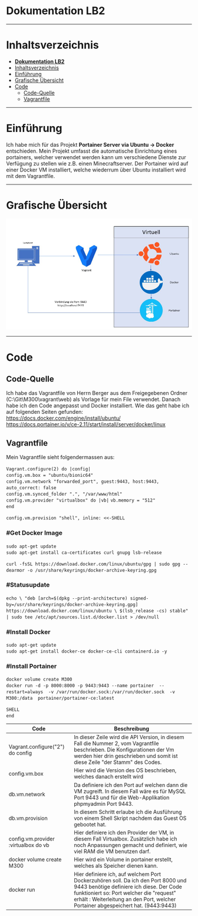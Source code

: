 # **Dokumentation LB2**

---

# Inhaltsverzeichnis

- [**Dokumentation LB2**](#dokumentation-lb2)
- [Inhaltsverzeichnis](#inhaltsverzeichnis)
- [Einführung](#einführung)
- [Grafische Übersicht](#grafische-übersicht)
- [Code](#code)
  - [Code-Quelle](#code-quelle)
  - [Vagrantfile](#vagrantfile)

---

# Einführung
Ich habe mich für das Projekt **Portainer Server via Ubuntu -> Docker** entschieden.
Mein Projekt umfasst die automatische Einrichtung eines portainers, welcher verwendet werden kann um verschiedene Dienste zur Verfügung zu stellen wie z.B. einen Minecraftserver. 
Der Portainer wird auf einer Docker VM installiert, welche wiederrum über Ubuntu installiert wird mit dem Vagrantfile. 


---
<a name="grafische"></a>
# Grafische Übersicht
![image](https://github.com/RobinGantenbein/M300-Services/blob/main/lb2/images/Grafik.jpg)  



---  

# Code

## Code-Quelle
Ich habe das Vagrantfile von Herrn Berger aus dem Freigegebenen Ordner (C:\Git\M300\vagrant\web) als Vorlage für mein File verwendet. 
Danach habe ich den Code angepasst und Docker installiert. 
Wie das geht habe ich auf folgenden Seiten gefunden: 
https://docs.docker.com/engine/install/ubuntu/ 
https://docs.portainer.io/v/ce-2.11/start/install/server/docker/linux


## Vagrantfile

Mein Vagrantfile sieht folgendermassen aus:    

`Vagrant.configure(2) do |config|  `  
  `config.vm.box = "ubuntu/bionic64"`  
  `config.vm.network "forwarded_port", guest:9443, host:9443, auto_correct: false`  
  `config.vm.synced_folder ".", "/var/www/html"  `  
`config.vm.provider "virtualbox" do |vb|`
  `vb.memory = "512"  `  
`end` 
  
`config.vm.provision "shell", inline: <<-SHELL  `    

<h3>#Get Docker Image</h3>

`sudo apt-get update`  
`sudo apt-get install ca-certificates curl gnupg lsb-release`  

`curl -fsSL https://download.docker.com/linux/ubuntu/gpg | sudo gpg --dearmor -o /usr/share/keyrings/docker-archive-keyring.gpg`

<h3>#Statusupdate</h3>

`echo \
  "deb [arch=$(dpkg --print-architecture) signed-by=/usr/share/keyrings/docker-archive-keyring.gpg] https://download.docker.com/linux/ubuntu \
  $(lsb_release -cs) stable" | sudo tee /etc/apt/sources.list.d/docker.list > /dev/null`

<h3>#Install Docker</h3>

`sudo apt-get update  `  
`sudo apt-get install docker-ce docker-ce-cli containerd.io -y`

<h3>#Install Portainer</h3>

`docker volume create M300`  
`docker run -d -p 8000:8000 -p 9443:9443 --name portainer 
    --restart=always 
    -v /var/run/docker.sock:/var/run/docker.sock 
    -v M300:/data 
    portainer/portainer-ce:latest`  
  
`SHELL`  
`end`


| Code | Beschreibung |
| -------------- | ----------------- |
| Vagrant.configure("2") do config | In dieser Zeile wird die API Version, in diesem Fall die Nummer 2, vom Vagrantfile beschrieben. Die Konfigurationen der Vm werden hier drin geschrieben und somit ist diese Zeile "der Stamm" des Codes.  |
| config.vm.box | Hier wird die Version des OS beschrieben, welches danach erstellt wird |
| db.vm.network | Da definiere ich den Port auf welchen dann die VM zugreift. In diesem Fall wäre es für MySQL Port 9443 und für die Web-Applikation phpmyadmin Port 9443.  |
| db.vm.provision | In diesem Schritt erlaube ich die Ausführung von einem Shell Skript nachdem das Guest OS gebootet hat. |
| config.vm.provider :virtualbox do vb | Hier definiere ich den Provider der VM, in diesem Fall Virtualbox. Zusätzlich habe ich noch Anpassungen gemacht und definiert, wie viel RAM die VM benutzen darf.  |
| docker volume create M300 | Hier wird ein Volume in portainer erstellt, welches als Speicher dienen kann. |
| docker run | Hier definiere ich, auf welchem Port Dockerzuhören soll. Da ich den Port 8000 und 9443 benötige definiere ich diese. Der Code funktioniert so: Port welcher die "request" erhält : Weiterleitung an den Port, welcher Portainer abgespeichert hat. (9443:9443)|  

